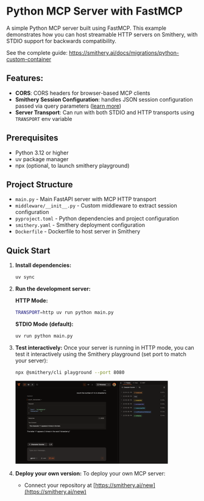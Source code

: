 # Python MCP Server with FastMCP

A simple Python MCP server built using FastMCP. This example demonstrates how you can host streamable HTTP servers on Smithery, with STDIO support for backwards compatibility.

See the complete guide: https://smithery.ai/docs/migrations/python-custom-container

## Features:

- **CORS**: CORS headers for browser-based MCP clients
- **Smithery Session Configuration**: handles JSON session configuration passed via query parameters ([learn more](https://smithery.ai/docs/build/session-config))
- **Server Transport**: Can run with both STDIO and HTTP transports using `TRANSPORT` env variable

## Prerequisites

- Python 3.12 or higher
- uv package manager
- npx (optional, to launch smithery playground)

## Project Structure

- `main.py` - Main FastAPI server with MCP HTTP transport
- `middleware/__init__.py` - Custom middleware to extract session configuration
- `pyproject.toml` - Python dependencies and project configuration
- `smithery.yaml` - Smithery deployment configuration
- `Dockerfile` - Dockerfile to host server in Smithery

## Quick Start

1. **Install dependencies:**
   ```bash
   uv sync
   ```
   
2. **Run the development server:**

   **HTTP Mode:**
   ```bash
   TRANSPORT=http uv run python main.py
   ```

   **STDIO Mode (default):**
   ```bash
   uv run python main.py
   ```

3. **Test interactively:**
   Once your server is running in HTTP mode, you can test it interactively using the Smithery playground (set port to match your server):
   ```bash
   npx @smithery/cli playground --port 8080
   ```

   <img src="../../../public/smithery_playground.png" alt="Smithery Playground" width="400">

4. **Deploy your own version:**
   To deploy your own MCP server:
   - Connect your repository at [https://smithery.ai/new](https://smithery.ai/new)